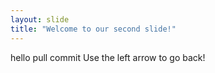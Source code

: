 ```yaml
---
layout: slide
title: "Welcome to our second slide!"
---
```

hello pull commit
Use the left arrow to go back!
